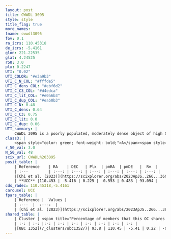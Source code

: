 ```yaml
---
layout: post
title: CWWDL 3095
style: style
title_flag: true
more_names: 
fname: cwwdl3095
fov: 0.1
ra_icrs: 110.45318
de_icrs: -5.4161
glon: 221.22535
glat: 4.24525
r50: 3.0
plx: 0.2247
UTI: "0.02"
UTI_COLOR: "#e3a9b3"
UTI_C_N_COL: "#fffde5"
UTI_C_dens_COL: "#ebf6d2"
UTI_C_C3_COL: "#d4edca"
UTI_C_lit_COL: "#e0a6b3"
UTI_C_dup_COL: "#eab0b3"
UTI_C_N: 0.48
UTI_C_dens: 0.64
UTI_C_C3: 0.75
UTI_C_lit: 0.0
UTI_C_dup: 0.06
UTI_summary: |
    CWWDL 3095 is a poorly populated, moderately dense object of high C3 quality. It was recently reported in the literature.<br><br><span style="color: #99180f; font-weight: bold;">Warning: </span>This is very likely a duplicate object, which shares a large percentage of members with at least one previously reported entry.
class3: |
    <span style="color: green; font-weight: bold;">A</span><span style="color: #FFC300; font-weight: bold;">B</span>
r_50_val: 3.0
N_50_val: 48
scix_url: CWWDL%203095
posit_table: |
    | Reference    | RA    | DEC   | Plx  | pmRA  | pmDE   |  Rv  |
    | :---         | :---: | :---: | :---: | :---: | :---: | :---: |
    |[Chi et al. (2023)](https://scixplorer.org/abs/2023ApJS..266...36C) | 110.442 | -5.439 | 0.228 | -0.556 | 0.451 | 93.119 |
    | **UCC** |110.453 | -5.416 | 0.225 | -0.553 | 0.483 | 93.094 | 
cds_radec: 110.45318,-5.4161
carousel: UCC
fpars_table: |
    | Reference |  Values |
    | :---  |  :---:  |
    | [Chi et al. (2023)](https://scixplorer.org/abs/2023ApJS..266...36C) | `logAge=7.88, Z=0.12` |
shared_table: |
    | Cluster | <span title="Percentage of members that this OC shares with the ones listed">%</span>   | RA   | DEC   | Plx   | pmRA  | pmDE  | Rv | UTI |
    | :-: | :-: |:-: | :-: | :-: | :-: | :-: | :-: | :-: |
    |[UBC 1352](/_clusters/ubc1352/)| 93.8 | 110.45 | -5.41 | 0.22 | -0.55 | 0.49 | 91.63 |0.57 |
---
```

